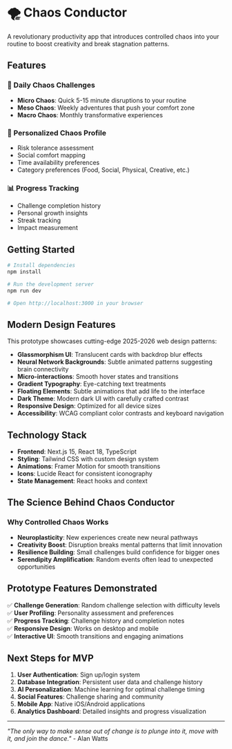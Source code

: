 # 🌪️ Chaos Conductor

A revolutionary productivity app that introduces controlled chaos into your routine to boost creativity and break stagnation patterns.

## Features

### 🎯 Daily Chaos Challenges
- **Micro Chaos**: Quick 5-15 minute disruptions to your routine
- **Meso Chaos**: Weekly adventures that push your comfort zone  
- **Macro Chaos**: Monthly transformative experiences

### 🧠 Personalized Chaos Profile
- Risk tolerance assessment
- Social comfort mapping
- Time availability preferences
- Category preferences (Food, Social, Physical, Creative, etc.)

### 📊 Progress Tracking
- Challenge completion history
- Personal growth insights
- Streak tracking
- Impact measurement

## Getting Started

```bash
# Install dependencies
npm install

# Run the development server
npm run dev

# Open http://localhost:3000 in your browser
```

## Modern Design Features

This prototype showcases cutting-edge 2025-2026 web design patterns:

- **Glassmorphism UI**: Translucent cards with backdrop blur effects
- **Neural Network Backgrounds**: Subtle animated patterns suggesting brain connectivity
- **Micro-interactions**: Smooth hover states and transitions
- **Gradient Typography**: Eye-catching text treatments
- **Floating Elements**: Subtle animations that add life to the interface
- **Dark Theme**: Modern dark UI with carefully crafted contrast
- **Responsive Design**: Optimized for all device sizes
- **Accessibility**: WCAG compliant color contrasts and keyboard navigation

## Technology Stack

- **Frontend**: Next.js 15, React 18, TypeScript
- **Styling**: Tailwind CSS with custom design system
- **Animations**: Framer Motion for smooth transitions
- **Icons**: Lucide React for consistent iconography
- **State Management**: React hooks and context

## The Science Behind Chaos Conductor

### Why Controlled Chaos Works
- **Neuroplasticity**: New experiences create new neural pathways
- **Creativity Boost**: Disruption breaks mental patterns that limit innovation
- **Resilience Building**: Small challenges build confidence for bigger ones
- **Serendipity Amplification**: Random events often lead to unexpected opportunities

## Prototype Features Demonstrated

✅ **Challenge Generation**: Random challenge selection with difficulty levels  
✅ **User Profiling**: Personality assessment and preferences  
✅ **Progress Tracking**: Challenge history and completion notes  
✅ **Responsive Design**: Works on desktop and mobile  
✅ **Interactive UI**: Smooth transitions and engaging animations  

## Next Steps for MVP

1. **User Authentication**: Sign up/login system
2. **Database Integration**: Persistent user data and challenge history
3. **AI Personalization**: Machine learning for optimal challenge timing
4. **Social Features**: Challenge sharing and community
5. **Mobile App**: Native iOS/Android applications
6. **Analytics Dashboard**: Detailed insights and progress visualization

---

*"The only way to make sense out of change is to plunge into it, move with it, and join the dance."* - Alan Watts